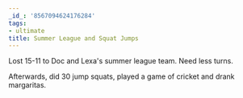 ```yaml
---
_id_: '8567094624176284'
tags:
- ultimate
title: Summer League and Squat Jumps
---
```


Lost 15-11 to Doc and Lexa's summer league team. Need less turns.

Afterwards, did 30 jump squats, played a game of cricket and drank margaritas.
